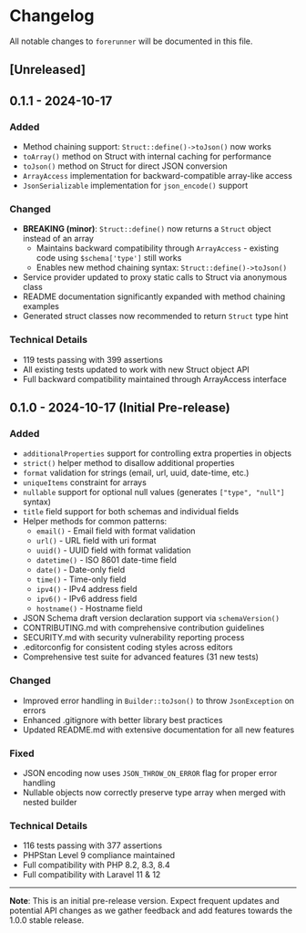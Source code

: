 # Changelog

All notable changes to `forerunner` will be documented in this file.

## [Unreleased]

## 0.1.1 - 2024-10-17

### Added
- Method chaining support: `Struct::define()->toJson()` now works
- `toArray()` method on Struct with internal caching for performance
- `toJson()` method on Struct for direct JSON conversion
- `ArrayAccess` implementation for backward-compatible array-like access
- `JsonSerializable` implementation for `json_encode()` support

### Changed
- **BREAKING (minor)**: `Struct::define()` now returns a `Struct` object instead of an array
  - Maintains backward compatibility through `ArrayAccess` - existing code using `$schema['type']` still works
  - Enables new method chaining syntax: `Struct::define()->toJson()`
- Service provider updated to proxy static calls to Struct via anonymous class
- README documentation significantly expanded with method chaining examples
- Generated struct classes now recommended to return `Struct` type hint

### Technical Details
- 119 tests passing with 399 assertions
- All existing tests updated to work with new Struct object API
- Full backward compatibility maintained through ArrayAccess interface

## 0.1.0 - 2024-10-17 (Initial Pre-release)

### Added
- `additionalProperties` support for controlling extra properties in objects
- `strict()` helper method to disallow additional properties
- `format` validation for strings (email, url, uuid, date-time, etc.)
- `uniqueItems` constraint for arrays
- `nullable` support for optional null values (generates `["type", "null"]` syntax)
- `title` field support for both schemas and individual fields
- Helper methods for common patterns:
  - `email()` - Email field with format validation
  - `url()` - URL field with uri format
  - `uuid()` - UUID field with format validation
  - `datetime()` - ISO 8601 date-time field
  - `date()` - Date-only field
  - `time()` - Time-only field
  - `ipv4()` - IPv4 address field
  - `ipv6()` - IPv6 address field
  - `hostname()` - Hostname field
- JSON Schema draft version declaration support via `schemaVersion()`
- CONTRIBUTING.md with comprehensive contribution guidelines
- SECURITY.md with security vulnerability reporting process
- .editorconfig for consistent coding styles across editors
- Comprehensive test suite for advanced features (31 new tests)

### Changed
- Improved error handling in `Builder::toJson()` to throw `JsonException` on errors
- Enhanced .gitignore with better library best practices
- Updated README.md with extensive documentation for all new features

### Fixed
- JSON encoding now uses `JSON_THROW_ON_ERROR` flag for proper error handling
- Nullable objects now correctly preserve type array when merged with nested builder

### Technical Details
- 116 tests passing with 377 assertions
- PHPStan Level 9 compliance maintained
- Full compatibility with PHP 8.2, 8.3, 8.4
- Full compatibility with Laravel 11 & 12

---

**Note**: This is an initial pre-release version. Expect frequent updates and potential API changes as we gather feedback and add features towards the 1.0.0 stable release.
